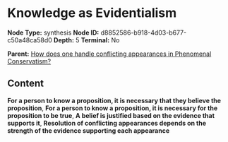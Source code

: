# Knowledge as Evidentialism

**Node Type:** synthesis
**Node ID:** d8852586-b918-4d03-b677-c50a48ca58d0
**Depth:** 5
**Terminal:** No

**Parent:** [How does one handle conflicting appearances in Phenomenal Conservatism?](how-does-one-handle-conflicting-appearances-in-phenomenal-conservatism-antithesis-ed3b38d5-a2c0-46c4-b55a-9c4e3b88136b.md)

## Content

**For a person to know a proposition, it is necessary that they believe the proposition**, **For a person to know a proposition, it is necessary for the proposition to be true**, **A belief is justified based on the evidence that supports it**, **Resolution of conflicting appearances depends on the strength of the evidence supporting each appearance**
